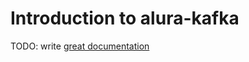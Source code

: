 # Introduction to alura-kafka

TODO: write [great documentation](http://jacobian.org/writing/what-to-write/)
